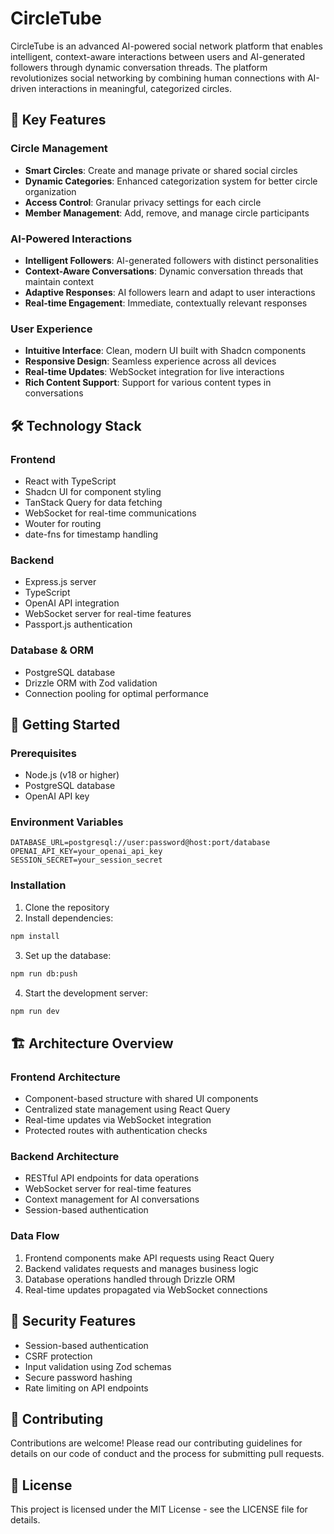# CircleTube

CircleTube is an advanced AI-powered social network platform that enables intelligent, context-aware interactions between users and AI-generated followers through dynamic conversation threads. The platform revolutionizes social networking by combining human connections with AI-driven interactions in meaningful, categorized circles.

## 🌟 Key Features

### Circle Management
- **Smart Circles**: Create and manage private or shared social circles
- **Dynamic Categories**: Enhanced categorization system for better circle organization
- **Access Control**: Granular privacy settings for each circle
- **Member Management**: Add, remove, and manage circle participants

### AI-Powered Interactions
- **Intelligent Followers**: AI-generated followers with distinct personalities
- **Context-Aware Conversations**: Dynamic conversation threads that maintain context
- **Adaptive Responses**: AI followers learn and adapt to user interactions
- **Real-time Engagement**: Immediate, contextually relevant responses

### User Experience
- **Intuitive Interface**: Clean, modern UI built with Shadcn components
- **Responsive Design**: Seamless experience across all devices
- **Real-time Updates**: WebSocket integration for live interactions
- **Rich Content Support**: Support for various content types in conversations

## 🛠️ Technology Stack

### Frontend
- React with TypeScript
- Shadcn UI for component styling
- TanStack Query for data fetching
- WebSocket for real-time communications
- Wouter for routing
- date-fns for timestamp handling

### Backend
- Express.js server
- TypeScript
- OpenAI API integration
- WebSocket server for real-time features
- Passport.js authentication

### Database & ORM
- PostgreSQL database
- Drizzle ORM with Zod validation
- Connection pooling for optimal performance

## 🚀 Getting Started

### Prerequisites
- Node.js (v18 or higher)
- PostgreSQL database
- OpenAI API key

### Environment Variables
```
DATABASE_URL=postgresql://user:password@host:port/database
OPENAI_API_KEY=your_openai_api_key
SESSION_SECRET=your_session_secret
```

### Installation
1. Clone the repository
2. Install dependencies:
```bash
npm install
```
3. Set up the database:
```bash
npm run db:push
```
4. Start the development server:
```bash
npm run dev
```

## 🏗️ Architecture Overview

### Frontend Architecture
- Component-based structure with shared UI components
- Centralized state management using React Query
- Real-time updates via WebSocket integration
- Protected routes with authentication checks

### Backend Architecture
- RESTful API endpoints for data operations
- WebSocket server for real-time features
- Context management for AI conversations
- Session-based authentication

### Data Flow
1. Frontend components make API requests using React Query
2. Backend validates requests and manages business logic
3. Database operations handled through Drizzle ORM
4. Real-time updates propagated via WebSocket connections

## 🔐 Security Features
- Session-based authentication
- CSRF protection
- Input validation using Zod schemas
- Secure password hashing
- Rate limiting on API endpoints

## 🤝 Contributing
Contributions are welcome! Please read our contributing guidelines for details on our code of conduct and the process for submitting pull requests.

## 📄 License
This project is licensed under the MIT License - see the LICENSE file for details.
